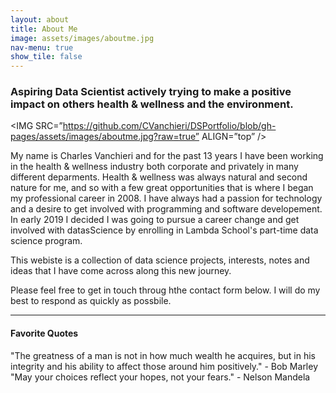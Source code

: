 ```yaml
---
layout: about
title: About Me
image: assets/images/aboutme.jpg
nav-menu: true
show_tile: false
---
```


### Aspiring Data Scientist actively trying to make a positive impact on others health & wellness and the environment.

<IMG SRC=”https://github.com/CVanchieri/DSPortfolio/blob/gh-pages/assets/images/aboutme.jpg?raw=true” ALIGN=”top” />

 My name is Charles Vanchieri and for the past 13 years I have been working in the health & wellness industry both corporate and privately in many different deparments.  Health & wellness was always natural and second nature for me, and so with a few great opportunities that is where I began my professional career in 2008.  I have always had a passion for technology and a desire to get involved with programming and software developement. In early 2019 I decided I was going to pursue a career change and get involved with datasScience by enrolling in Lambda School's part-time data science program.

This webiste is a collection of data science projects, interests, notes and ideas that I have come across along this new journey.

Please feel free to get in touch throug hthe contact form below.  I will do my best to respond as quickly as possbile.

---
#### Favorite Quotes 

"The greatness of a man is not in how much wealth he acquires, but in his integrity and his ability to affect those around him positively." - Bob Marley
"May your choices reflect your hopes, not your fears." - Nelson Mandela

